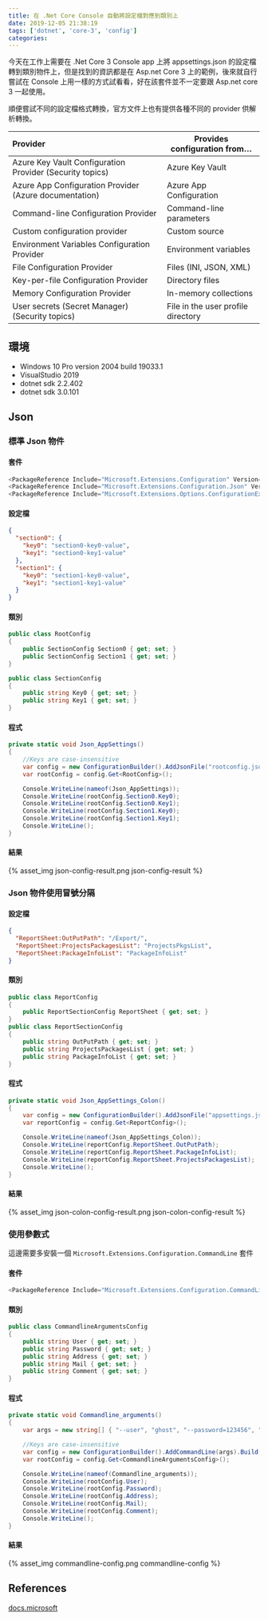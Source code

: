 ```yaml
---
title: 在 .Net Core Console 自動將設定檔對應到類別上
date: 2019-12-05 21:38:19
tags: ['dotnet', 'core-3', 'config']
categories:
---
```


今天在工作上需要在 .Net Core 3 Console app 上將 appsettings.json 的設定檔轉到類別物件上，但是找到的資訊都是在 Asp.net Core 3 上的範例，後來就自行嘗試在 Console 上用一樣的方式試看看，好在該套件並不一定要跟 Asp.net core 3 一起使用。

順便嘗試不同的設定檔格式轉換，官方文件上也有提供各種不同的 provider 供解析轉換。

|Provider|Provides configuration from…|
|:-------|----------------------------|
|Azure Key Vault Configuration Provider (Security topics) | Azure Key Vault|
|Azure App Configuration Provider (Azure documentation) | Azure App Configuration|
|Command-line Configuration Provider |Command-line parameters|
|Custom configuration provider | Custom source|
|Environment Variables Configuration Provider | Environment variables|
|File Configuration Provider | Files (INI, JSON, XML)|
|Key-per-file Configuration Provider | Directory files|
|Memory Configuration Provider | In-memory collections|
|User secrets (Secret Manager) (Security topics) | File in the user profile directory|

## 環境

* Windows 10 Pro version 2004 build 19033.1
* VisualStudio 2019
* dotnet sdk 2.2.402
* dotnet sdk 3.0.101

## Json

### 標準 Json 物件

#### 套件

```C#
<PackageReference Include="Microsoft.Extensions.Configuration" Version="3.1.0" />
<PackageReference Include="Microsoft.Extensions.Configuration.Json" Version="3.1.0" />
<PackageReference Include="Microsoft.Extensions.Options.ConfigurationExtensions" Version="3.1.0" />
```

#### 設定檔

```json
{
  "section0": {
    "key0": "section0-key0-value",
    "key1": "section0-key1-value"
  },
  "section1": {
    "key0": "section1-key0-value",
    "key1": "section1-key1-value"
  }
}
```

#### 類別

```C#
public class RootConfig
{
    public SectionConfig Section0 { get; set; }
    public SectionConfig Section1 { get; set; }
}

public class SectionConfig
{
    public string Key0 { get; set; }
    public string Key1 { get; set; }
}
```

#### 程式

```C#
private static void Json_AppSettings()
{
    //Keys are case-insensitive
    var config = new ConfigurationBuilder().AddJsonFile("rootconfig.json").Build();
    var rootConfig = config.Get<RootConfig>();

    Console.WriteLine(nameof(Json_AppSettings));
    Console.WriteLine(rootConfig.Section0.Key0);
    Console.WriteLine(rootConfig.Section0.Key1);
    Console.WriteLine(rootConfig.Section1.Key0);
    Console.WriteLine(rootConfig.Section1.Key1);
    Console.WriteLine();
}
```

#### 結果

{% asset_img json-config-result.png json-config-result %}

### Json 物件使用冒號分隔

#### 設定檔

```json
{
  "ReportSheet:OutPutPath": "/Export/",
  "ReportSheet:ProjectsPackagesList": "ProjectsPkgsList",
  "ReportSheet:PackageInfoList": "PackageInfoList"
}
```

#### 類別

```C#
public class ReportConfig
{
    public ReportSectionConfig ReportSheet { get; set; }
}
public class ReportSectionConfig
{
    public string OutPutPath { get; set; }
    public string ProjectsPackagesList { get; set; }
    public string PackageInfoList { get; set; }
}
```

#### 程式

```C#
private static void Json_AppSettings_Colon()
{
    var config = new ConfigurationBuilder().AddJsonFile("appsettings.json").Build();
    var reportConfig = config.Get<ReportConfig>();

    Console.WriteLine(nameof(Json_AppSettings_Colon));
    Console.WriteLine(reportConfig.ReportSheet.OutPutPath);
    Console.WriteLine(reportConfig.ReportSheet.PackageInfoList);
    Console.WriteLine(reportConfig.ReportSheet.ProjectsPackagesList);
    Console.WriteLine();
}
```

#### 結果

{% asset_img json-colon-config-result.png json-colon-config-result %}

### 使用參數式

這邊需要多安裝一個 `Microsoft.Extensions.Configuration.CommandLine` 套件

#### 套件

```C#
<PackageReference Include="Microsoft.Extensions.Configuration.CommandLine" Version="3.1.0" />
```

#### 類別

```C#
public class CommandlineArgumentsConfig
{
    public string User { get; set; }
    public string Password { get; set; }
    public string Address { get; set; }
    public string Mail { get; set; }
    public string Comment { get; set; }
}
```

#### 程式

```C#
private static void Commandline_arguments()
{
    var args = new string[] { "--user", "ghost", "--password=123456", "address=tw", "/mail", "ghost@everwhere.com", "/comment=ok" };

    //Keys are case-insensitive
    var config = new ConfigurationBuilder().AddCommandLine(args).Build();
    var rootConfig = config.Get<CommandlineArgumentsConfig>();

    Console.WriteLine(nameof(Commandline_arguments));
    Console.WriteLine(rootConfig.User);
    Console.WriteLine(rootConfig.Password);
    Console.WriteLine(rootConfig.Address);
    Console.WriteLine(rootConfig.Mail);
    Console.WriteLine(rootConfig.Comment);
    Console.WriteLine();
}
```

#### 結果

{% asset_img commandline-config.png commandline-config %}

## References

[docs.microsoft](https://docs.microsoft.com/en-us/aspnet/core/fundamentals/configuration/?view=aspnetcore-3.1)